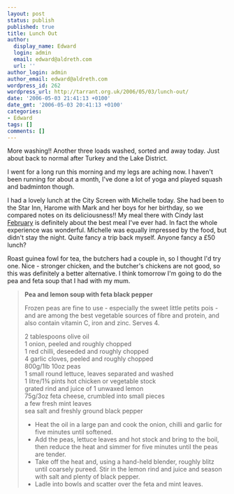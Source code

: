 ```yaml
---
layout: post
status: publish
published: true
title: Lunch Out
author:
  display_name: Edward
  login: admin
  email: edward@aldreth.com
  url: ''
author_login: admin
author_email: edward@aldreth.com
wordpress_id: 262
wordpress_url: http://tarrant.org.uk/2006/05/03/lunch-out/
date: '2006-05-03 21:41:13 +0100'
date_gmt: '2006-05-03 20:41:13 +0100'
categories:
- Edward
tags: []
comments: []
---
```

<p>More washing!! Another three loads washed, sorted and away today.  Just about back to normal after Turkey and the Lake District.</p>
<p>I went for a long run this morning and my legs are aching now.  I haven't been running for about a month, I've done a lot of yoga and played squash and badminton though.</p>
<p>I had a lovely lunch at the City Screen with Michelle today.  She had been to the Star Inn, Harome with Mark and her boys for her birthday, so we compared notes on its deliciousness!!  My meal there with Cindy last <a href="http://tarrant.org.uk/2005/02/03/surprise-for-cindy/">February</a> is definitely about the best meal I've ever had.  In fact the whole experience was wonderful.  Michelle was equally impressed by the food, but didn't stay the night.  Quite fancy a trip back myself.  Anyone fancy a &pound;50 lunch?</p>
<p>Roast guinea fowl for tea, the butchers had a couple in, so I thought I'd try one.  Nice - stronger chicken, and the butcher's chickens are not good, so this was definitely a better alternative.  I think tomorrow I'm going to do the pea and feta soup that I had with my mum.</p>
<blockquote><p><strong>Pea and lemon soup with feta black pepper</strong></p>
<p>Frozen peas are fine to use - especially the sweet little petits pois - and are among the best vegetable sources of fibre and protein, and also contain vitamin C, iron and zinc. Serves 4.</p>
<p>2 tablespoons olive oil<br />
1 onion, peeled and roughly chopped<br />
1 red chilli, deseeded and roughly chopped<br />
4 garlic cloves, peeled and roughly chopped<br />
800g/1lb 10oz peas<br />
1 small round lettuce, leaves separated and washed<br />
1 litre/1&frac34; pints hot chicken or vegetable stock<br />
grated rind and juice of 1 unwaxed lemon<br />
75g/3oz feta cheese, crumbled into small pieces<br />
a few fresh mint leaves<br />
sea salt and freshly ground black pepper</p>
<ul>
<li>Heat the oil in a large pan and cook the onion, chilli and garlic for five minutes until softened.</li>
<li> Add the peas, lettuce leaves and hot stock and bring to the boil, then reduce the heat and simmer for five minutes until the peas are tender.</li>
<li>Take off the heat and, using a hand-held blender, roughly blitz until coarsely pureed. Stir in the lemon rind and juice and season with salt and plenty of black pepper.</li>
<li>Ladle into bowls and scatter over the feta and mint leaves.</li>
</ul>
</blockquote>
